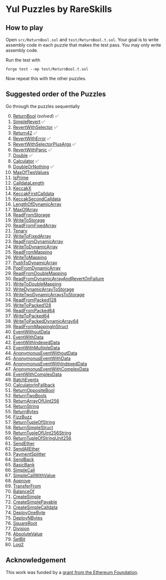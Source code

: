 # Yul Puzzles by RareSkills

## How to play
Open `src/ReturnBool.sol` and `test/ReturnBool.t.sol`. Your goal is to write assembly code in each puzzle that makes the test pass. You may only write assembly code.

Run the test with

```shell
forge test --mp test/ReturnBool.t.sol
```

Now repeat this with the other puzzles.

## Suggested order of the Puzzles
Go through the puzzles sequentially 

0. [ReturnBool](./src/ReturnBool.sol) (_solved_) ✅
1. [SimpleRevert](./src/SimpleRevert.sol) ✅
2. [RevertWithSelector](./src/RevertWithSelector.sol) ✅
3. [Return42](./src/Return42.sol) ✅
4. [RevertWithError](./src/RevertWithError.sol) ✅
5. [RevertWithSelectorPlusArgs](./src/RevertWithSelectorPlusArgs.sol) ✅
6. [RevertWithPanic](./src/RevertWithPanic.sol) ✅
7. [Double](./src/Double.sol) ✅
8. [Calculator](./src/Calculator.sol) ✅
9. [DoubleOrNothing](./src/DoubleOrNothing.sol) ✅
10. [MaxOfTwoValues](./src/MaxOfTwoValues.sol) 
11. [IsPrime](./src/IsPrime.sol) 
12. [CalldataLength](./src/CalldataLength.sol) 
13. [KeccakX](./src/KeccakX.sol) 
14. [KeccakFirstCalldata](./src/KeccakFirstCalldata.sol) 
15. [KeccakSecondCalldata](./src/KeccakSecondCalldata.sol) 
16. [LengthOfDynamicArray](./src/LengthOfDynamicArray.sol) 
17. [MaxOfArray](./src/MaxOfArray.sol) 
18. [ReadFromStorage](./src/ReadFromStorage.sol) 
19. [WriteToStorage](./src/WriteToStorage.sol) 
20. [ReadFromFixedArray](./src/ReadFromFixedArray.sol) 
21. [Tenary](./src/Tenary.sol) 
22. [WriteToFixedArray](./src/WriteToFixedArray.sol) 
23. [ReadFromDynamicArray](./src/ReadFromDynamicArray.sol) 
24. [WriteToDynamicArray](./src/WriteToDynamicArray.sol) 
25. [ReadFromMapping](./src/ReadFromMapping.sol) 
26. [WriteToMapping](./src/WriteToMapping.sol) 
27. [PushToDynamicArray](./src/PushToDynamicArray.sol) 
28. [PopFromDynamicArray](./src/PopFromDynamicArray.sol) 
29. [ReadFromDoubleMapping](./src/ReadFromDoubleMapping.sol) 
30. [ReadFromDynamicArrayAndRevertOnFailure](./src/ReadFromDynamicArrayAndRevertOnFailure.sol) 
31. [WriteToDoubleMapping](./src/WriteToDoubleMapping.sol) 
32. [WriteDynamicArrayToStorage](./src/WriteDynamicArrayToStorage.sol) 
33. [WriteTwoDynamicArraysToStorage](./src/WriteTwoDynamicArraysToStorage.sol) 
34. [ReadFromPacked128](./src/ReadFromPacked128.sol) 
35. [WriteToPacked128](./src/WriteToPacked128.sol) 
36. [ReadFromPacked64](./src/ReadFromPacked64.sol) 
37. [WriteToPacked64](./src/WriteToPacked64.sol) 
38. [WriteToPackedDynamicArray64](./src/WriteToPackedDynamicArray64.sol) 
39. [ReadFromMappingInStruct](./src/ReadFromMappingInStruct.sol) 
40. [EventWithoutData](./src/EventWithoutData.sol) 
41. [EventWithData](./src/EventWithData.sol) 
42. [EventWithIndexedData](./src/EventWithIndexedData.sol) 
43. [EventWithMultipleData](./src/EventWithMultipleData.sol) 
44. [AnonymonusEventWithoutData](./src/AnonymonusEventWithoutData.sol) 
45. [AnonymonusEventWithData](./src/AnonymonusEventWithData.sol) 
46. [AnonymonusEventWithIndexedData](./src/AnonymonusEventWithIndexedData.sol) 
47. [AnonymonusEventWithComplexData](./src/AnonymonusEventWithComplexData.sol) 
48. [EventWithComplexData](./src/EventWithComplexData.sol) 
49. [BatchEvents](./src/BatchEvents.sol) 
50. [CalculatorInFallback](./src/CalculatorInFallback.sol)
51. [ReturnOppositeBool](./src/ReturnOppositeBool.sol)
52. [ReturnTwoBools](./src/ReturnTwoBools.sol)
53. [ReturnArrayOfUint256](./src/ReturnArrayOfUint256.sol)
54. [ReturnString](./src/ReturnString.sol)
55. [ReturnBytes](./src/ReturnBytes.sol)
56. [FizzBuzz](./src/FizzBuzz.sol)
57. [ReturnTupleOfString](./src/ReturnTupleOfString.sol)
58. [ReturnSimpleStruct](./src/ReturnSimpleStruct.sol)
59. [ReturnTupleOfUint256String](./src/ReturnTupleOfUint256String.sol)
60. [ReturnTupleOfStringUnit256](./src/ReturnTupleOfStringUnit256.sol)
61. [SendEther](./src/SendEther.sol)
62. [SendAllEther](./src/SendAllEther.sol)
63. [PaymentSplitter](./src/PaymentSplitter.sol)
64. [SendBack](./src/SendBack.sol)
65. [BasicBank](./src/BasicBank.sol)
66. [SimpleCall](./src/SimpleCall.sol)
67. [SimpleCallWithValue](./src/SimpleCallWithValue.sol)
68. [Approve](./src/Approve.sol)
69. [TransferFrom](./src/TransferFrom.sol)
70. [BalanceOf](./src/BalanceOf.sol)
71. [CreateSimple](./src/CreateSimple.sol)
72. [CreateSimplePayable](./src/CreateSimplePayable.sol)
73. [CreateSimpleCalldata](./src/CreateSimpleCalldata.sol)
74. [DeployOneByte](./src/DeployOneByte.sol)
75. [DeployNBytes](./src/DeployNBytes.sol)
76. [SquareRoot](./src/SquareRoot.sol)
77. [Division](./src/Division.sol)
78. [AbsoluteValue](./src/AbsoluteValue.sol)
79. [SetBit](./src/SetBit.sol)
80. [Log2](./src/Log2.sol)

## Acknowledgement
This work was funded by a [grant from the Ethereum Foundation](https://blog.ethereum.org/2025/02/06/allocation-q4-24#:~:text=Set%20of%2080%20puzzles%20for%20players%20to%20become%20comfortable%20with%20writing%20Yul%20assembly%20where%20players%20fill%20out%20a%20code%20block%20and%20see%20if%20the%20unit%20tests%20pass.).
